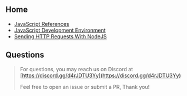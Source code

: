 ## Home

- [JavaScript References](https://pikaxyz420.github.io/guides/core/references)
- [JavaScript Development Environment](https://pikaxyz420.github.io/guides/core/js-dev-env)
- [Sending HTTP Requests With NodeJS](https://pikaxyz420.github.io/guides/node/sending-http-requests)

## Questions

> For questions, you may reach us on Discord at [https://discord.gg/d4rJDTU3Yy](https://discord.gg/d4rJDTU3Yy)
>
> Feel free to open an issue or submit a PR, Thank you!
